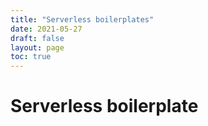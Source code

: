 ```yaml
---
title: "Serverless boilerplates"
date: 2021-05-27
draft: false
layout: page
toc: true
---
```


# Serverless boilerplate